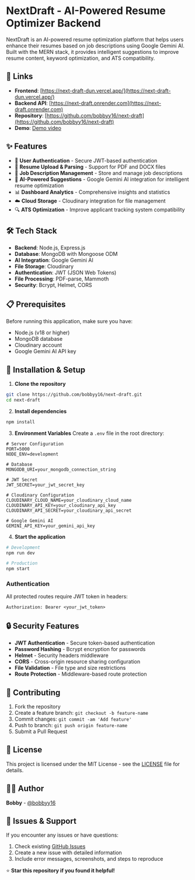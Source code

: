 # NextDraft - AI-Powered Resume Optimizer Backend

NextDraft is an AI-powered resume optimization platform that helps users enhance their resumes based on job descriptions using Google Gemini AI. Built with the MERN stack, it provides intelligent suggestions to improve resume content, keyword optimization, and ATS compatibility.

## 🔗 Links

- **Frontend**: [https://next-draft-dun.vercel.app/](https://next-draft-dun.vercel.app/)
- **Backend API**: [https://next-draft.onrender.com](https://next-draft.onrender.com)
- **Repository**: [https://github.com/bobbyy16/next-draft](https://github.com/bobbyy16/next-draft)
- **Demo**: [Demo video](https://www.loom.com/share/99479d7c172643309bb0ca9002058f7c)

## ✨ Features

- 🔐 **User Authentication** - Secure JWT-based authentication
- 📄 **Resume Upload & Parsing** - Support for PDF and DOCX files
- 💼 **Job Description Management** - Store and manage job descriptions
- 🤖 **AI-Powered Suggestions** - Google Gemini AI integration for intelligent resume optimization
- 📊 **Dashboard Analytics** - Comprehensive insights and statistics
- ☁️ **Cloud Storage** - Cloudinary integration for file management
- 🔍 **ATS Optimization** - Improve applicant tracking system compatibility

## 🛠️ Tech Stack

- **Backend**: Node.js, Express.js
- **Database**: MongoDB with Mongoose ODM
- **AI Integration**: Google Gemini AI
- **File Storage**: Cloudinary
- **Authentication**: JWT (JSON Web Tokens)
- **File Processing**: PDF-parse, Mammoth
- **Security**: Bcrypt, Helmet, CORS

## 📋 Prerequisites

Before running this application, make sure you have:

- Node.js (v18 or higher)
- MongoDB database
- Cloudinary account
- Google Gemini AI API key

## 🚀 Installation & Setup

1. **Clone the repository**

```bash
git clone https://github.com/bobbyy16/next-draft.git
cd next-draft
```

2. **Install dependencies**

```bash
npm install
```

3. **Environment Variables**
   Create a `.env` file in the root directory:

```env
# Server Configuration
PORT=5000
NODE_ENV=development

# Database
MONGODB_URI=your_mongodb_connection_string

# JWT Secret
JWT_SECRET=your_jwt_secret_key

# Cloudinary Configuration
CLOUDINARY_CLOUD_NAME=your_cloudinary_cloud_name
CLOUDINARY_API_KEY=your_cloudinary_api_key
CLOUDINARY_API_SECRET=your_cloudinary_api_secret

# Google Gemini AI
GEMINI_API_KEY=your_gemini_api_key
```

4. **Start the application**

```bash
# Development
npm run dev

# Production
npm start
```

### Authentication

All protected routes require JWT token in headers:

```
Authorization: Bearer <your_jwt_token>
```

## 🔒 Security Features

- **JWT Authentication** - Secure token-based authentication
- **Password Hashing** - Bcrypt encryption for passwords
- **Helmet** - Security headers middleware
- **CORS** - Cross-origin resource sharing configuration
- **File Validation** - File type and size restrictions
- **Route Protection** - Middleware-based route protection

## 🤝 Contributing

1. Fork the repository
2. Create a feature branch: `git checkout -b feature-name`
3. Commit changes: `git commit -am 'Add feature'`
4. Push to branch: `git push origin feature-name`
5. Submit a Pull Request

## 📄 License

This project is licensed under the MIT License - see the [LICENSE](LICENSE) file for details.

## 👨‍💻 Author

**Bobby** - [@bobbyy16](https://github.com/bobbyy16)

## 🐛 Issues & Support

If you encounter any issues or have questions:

1. Check existing [GitHub Issues](https://github.com/bobbyy16/next-draft/issues)
2. Create a new issue with detailed information
3. Include error messages, screenshots, and steps to reproduce

⭐ **Star this repository if you found it helpful!**
